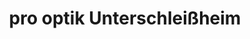 ---
title: "pro optik Unterschleißheim"
url: /unterschleissheim/pro-optik-unterschleissheim/
shop: Optiker
---